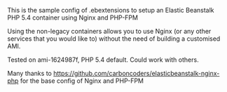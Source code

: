 

This is the sample config of .ebextensions to setup an Elastic Beanstalk PHP 5.4 container using Nginx and PHP-FPM


Using the non-legacy containers allows you to use Nginx (or any other services that you would like to) without the need of building a customised AMI.

Tested on ami-1624987f, PHP 5.4 default. Could work with others.


Many thanks to https://github.com/carboncoders/elasticbeanstalk-nginx-php for the base config of Nginx and PHP-FPM





